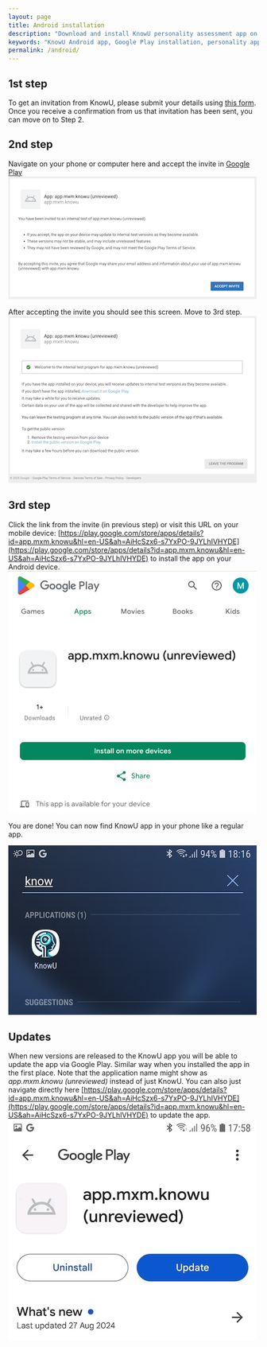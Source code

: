 ```yaml
---
layout: page
title: Android installation
description: "Download and install KnowU personality assessment app on Android devices. Complete guide for Google Play internal testing program access."
keywords: "KnowU Android app, Google Play installation, personality app Android, download KnowU"
permalink: /android/
---
```



## 1st step
To get an invitation from KnowU, please submit your details using [this form](https://knowu.app/join/). Once you receive a confirmation from us that invitation has been sent, you can move on to Step 2.

## 2nd step
Navigate on your phone or computer here and accept the invite in [Google Play](https://play.google.com/apps/internaltest/4701433817876898981)
![KnowU app invitation in Google Play](/media/android-invited-program.png)

After accepting the invite you should see this screen. Move to 3rd step.
![KnowU app accepted invite in Google Play](/media/android-accepted-program.png)

## 3rd step
Click the link from the invite (in previous step) or visit this URL on your mobile device: [https://play.google.com/store/apps/details?id=app.mxm.knowu&hl=en-US&ah=AiHcSzx6-s7YxPO-9JYLhIVHYDE](https://play.google.com/store/apps/details?id=app.mxm.knowu&hl=en-US&ah=AiHcSzx6-s7YxPO-9JYLhIVHYDE) to install the app on your Android device.
![KnowU install KnowU app in Google Play](/media/android-install-app.png)

You are done! You can now find KnowU app in your phone like a regular app.

![KnowU installed on Anrdoid](/media/android-installed-example.jpg)

## Updates
When new versions are released to the KnowU app you will be able to update the app via Google Play. Similar way when you installed the app in the first place. Note that the application name might show as *app.mxm.knowu (unreviewed)* instead of just KnowU. You can also just navigate directly here [https://play.google.com/store/apps/details?id=app.mxm.knowu&hl=en-US&ah=AiHcSzx6-s7YxPO-9JYLhIVHYDE](https://play.google.com/store/apps/details?id=app.mxm.knowu&hl=en-US&ah=AiHcSzx6-s7YxPO-9JYLhIVHYDE) to update the app.
![Updating KnowU Android app when new updates come](/media/android-update-example.jpg)